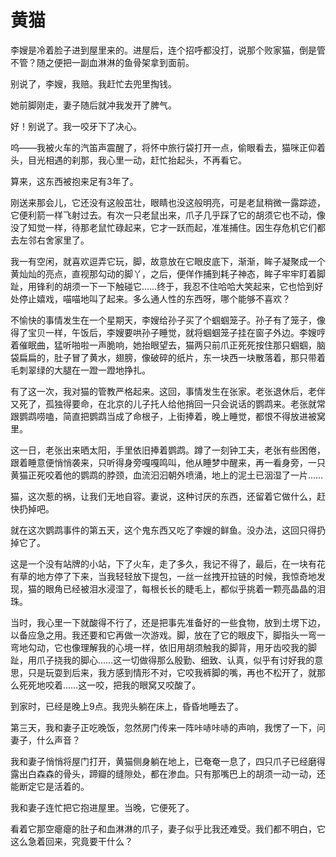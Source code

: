 # 黄猫

李嫂是冷着脸子进到屋里来的。进屋后，连个招呼都没打，说那个败家猫，倒是管不管？随之便把一副血淋淋的鱼骨架拿到面前。 

别说了，李嫂，我赔。我赶忙去兜里掏钱。 

她前脚刚走，妻子随后就冲我发开了脾气。 

好！别说了。我一咬牙下了决心。 

呜——我被火车的汽笛声震醒了，将怀中旅行袋打开一点，偷眼看去，猫咪正仰着头，目光相遇的刹那，我心里一动，赶忙抬起头，不再看它。 

算来，这东西被抱来足有3年了。 

刚送来那会儿，它还没有这般茁壮，眼睛也没这般明亮，可是老鼠稍微一露踪迹，它便利箭一样飞射过去。有次一只老鼠出来，爪子几乎踩了它的胡须它也不动，像没了知觉一样，待那老鼠忙碌起来，它才一跃而起，准准捕住。因生存危机它们都去左邻右舍家里了。 

我一有空闲，就喜欢逗弄它玩，脚，故意放在它眼皮底下，渐渐，眸子凝聚成一个黄灿灿的亮点，直视那勾动的脚丫，之后，便佯作捕到耗子神态，眸子牢牢盯着脚趾，用锋利的胡须一下一下触碰它……终于，我忍不住哈哈大笑起来，它也恰到好处停止嬉戏，喵喵地叫了起来。多么通人性的东西呀，哪个能够不喜欢？ 

不愉快的事情发生在一个星期天，李嫂给孙子买了个蝈蝈笼子。孙子有了笼子，像得了宝贝一样，午饭后，李嫂要哄孙子睡觉，就将蝈蝈笼子挂在窗子外边。李嫂哼着催眠曲，猛听啪啦一声脆响，她抬眼望去，猫两只前爪正死死按住那只蝈蝈，脑袋扁扁的，肚子冒了黄水，翅膀，像破碎的纸片，东一块西一块散落着，那只带着毛刺翠绿的大腿在一蹬一蹬地挣扎。 

有了这一次，我对猫的管教严格起来。这回，事情发生在张家。老张退休后，老伴又死了，孤独得要命，在北京的儿子托人给他捎回一只会说话的鹦鹉来。老张就常跟鹦鹉唠嗑，简直把鹦鹉当成了命根子，上街捧着，晚上睡觉，都恨不得放进被窝里。 

这一日，老张出来晒太阳，手里依旧捧着鹦鹉。蹲了一刻钟工夫，老张有些困倦，跟着睡意便悄悄袭来，只听得身旁嘎嘎鸣叫，他从睡梦中醒来，再一看身旁，一只黄猫正死咬着他的鹦鹉的脖颈，血流汩汩朝外喷涌，地上的泥土已洇湿了一片…… 

猫，这次惹的祸，让我们无地自容。妻说，这种讨厌的东西，还留着它做什么，赶快扔掉吧。 

就在这次鹦鹉事件的第五天，这个鬼东西又吃了李嫂的鲜鱼。没办法，这回只得扔掉它了。 

这是一个没有站牌的小站，下了火车，走了多久，我记不得了，最后，在一块有花有草的地方停了下来，当我轻轻放下提包，一丝一丝拽开拉链的时候，我惊奇地发现，猫的眼角已经被泪水浸湿了，每根长长的睫毛上，都似乎挑着一颗亮晶晶的泪珠。 

当时，我心里一下就酸得不行了，还是把事先准备好的一些食物，放到土塄下边，以备应急之用。我还要和它再做一次游戏。脚，放在了它的眼皮下，脚指头一弯一弯地勾动，它也像理解我的心境一样，依旧用胡须触我的脚背，用牙齿咬我的脚趾，用爪子挠我的脚心……这一切做得那么殷勤、细致、认真，似乎有讨好我的意思，只是玩耍到后来，我方感到情形不对，它咬我裤脚的嘴，再也不松开了，就那么死死地咬着……这一咬，把我的眼窝又咬酸了。 

到家时，已经是晚上9点。我兜头躺在床上，昏昏地睡去了。 

第三天，我和妻子正吃晚饭，忽然房门传来一阵咔哧咔哧的声响，我愣了一下，问妻子，什么声音？ 

我和妻子悄悄将屋门打开，黄猫侧身躺在地上，已奄奄一息了，四只爪子已经磨得露出白森森的骨头，蹄瓣的缝隙处，都在渗血。只有那嘴巴上的胡须一动一动，还能断定它是活着的。 

我和妻子连忙把它抱进屋里。当晚，它便死了。 

看着它那空瘪瘪的肚子和血淋淋的爪子，妻子似乎比我还难受。我们都不明白，它这么急着回来，究竟要干什么？